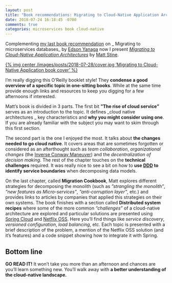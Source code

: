 ```yaml
---
layout: post
title: "Book recommendations: Migrating to Cloud-Native Application Architectures"
date: 2018-07-24 16:18:45 -0700
comments: true
categories: microservices book cloud-native
---
```


Complementing [my last book recommendation][1] on _ Migrating to microservices databases_ by [Edson Yanaga][2] now I present [_Migrating to Cloud-Native Application Architectures_][3] by [Matt Stine][4].

<!--more-->

[{% img center /images/posts/2018-07-28/cover.jpg ’Migrating to Cloud-Native Application book cover’ %}][5]

I’m really digging this O’Reilly booklet style! They **condense a good overview of a specific topic in one-sitting books**. While at the same time provide enough links and resources to keep you digging for a few afternoons if interested.

Matt’s book is divided in 3 parts. The first bit **”The rise of cloud service”** serves as an introduction to the topic. It defines _cloud native architectures _ key characteristics and **why you might consider using one**.  If you are already familiar with the subject you may want to skim through this first section.

The second part is the one I enjoyed the most. It talks about **the changes needed to go cloud native**. It covers areas that are sometimes forgotten or considered as an afterthought such as _team collaboration_, _organizational changes_ (the [Inverse Conway Maneuver][6]) and the _decentralization of decision making_. The rest of the chapter touches on the **technical challenges** required. It was really nice to see a bit on how to **use [DDD][7] to identify service boundaries** when decomposing data models.

On the last chapter, called **Migration Cookbook**, Matt explores different strategies for decomposing the monolith (such as _”strangling the monolith”_, _”new features as Micro-services”_, _”anti-corruption layer”_, etc.) and provides links to articles by companies that applied this strategies on their own systems. The book finishes with a section called **Distributed system recipes**  where some of the more common _“challenges”_ of a cloud-native architecture are explored and particular solutions are presented using [Spring Cloud][8] and [Netflix OSS][9]. Here you’ll find things like _service discovery_, _versioned configuration_, _load balancing_, etc. Each topic is presented with a brief description of the problem, a mention of the Netflix OSS solution (and it’s features) and a code snippet showing how to integrate it with Spring.

## Bottom line
**GO READ IT!** It won’t take you more than an afternoon and chances are you’ll learn something new. You’ll walk away with **a better understanding of the cloud-native landscape.**

[1]:	https://jivimberg.io/blog/2018/05/25/book-recomendations-migrating-to-microservices-databases/
[2]:	https://twitter.com/yanaga
[3]:	https://content.pivotal.io/ebooks/migrating-to-cloud-native-application-architectures
[4]:	@mstine
[5]:	https://developers.redhat.com/promotions/migrating-to-microservice-databases/
[6]:	https://www.thoughtworks.com/radar/techniques/inverse-conway-maneuver
[7]:	https://en.wikipedia.org/wiki/Domain-driven_design
[8]:	http://projects.spring.io/spring-cloud/
[9]:	https://netflix.github.io/